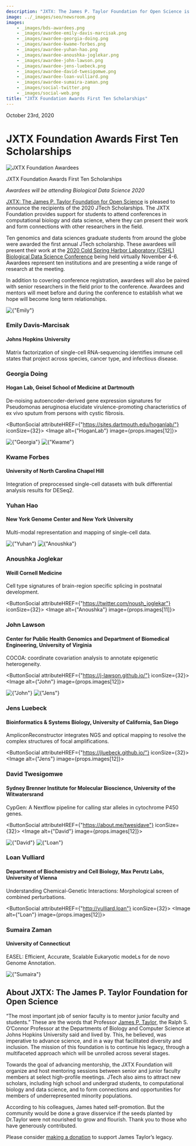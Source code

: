 ```yaml
---
description: "JXTX: The James P. Taylor Foundation for Open Science is pleased to announce the recipients of the 2020 JTech Scholarships."
image: ../_images/seo/newsroom.png
images:
    - _images/bds-awardees.png
    - _images/awardee-emily-davis-marcisak.png
    - _images/awardee-georgia-doing.png
    - _images/awardee-kwame-forbes.png
    - _images/awardee-yuhan-hao.png
    - _images/awardee-anoushka-joglekar.png
    - _images/awardee-john-lawson.png
    - _images/awardee-jens-luebeck.png
    - _images/awardee-david-twesigomwe.png
    - _images/awardee-loan-vulliard.png
    - _images/awardee-sumaira-zaman.png
    - _images/social-twitter.png
    - _images/social-web.png
title: "JXTX Foundation Awards First Ten Scholarships"
---
```


<Date>October 23rd, 2020</Date>

# JXTX Foundation Awards First Ten Scholarships

<Image alt="JXTX Foundation Awardees" image={props.images[0]}></Image>
<figcaption>JXTX Foundation Awards First Ten Scholarships</figcaption>

*Awardees will be attending Biological Data Science 2020*

[JXTX: The James P. Taylor Foundation for Open Science][1] is pleased to announce the recipients of the 2020 JTech Scholarships. The JXTX Foundation provides support for students to attend conferences in computational biology and data science, where they can present their work and form connections with other researchers in the field.

Ten genomics and data sciences graduate students from around the globe were awarded the first annual JTech scholarship. These awardees will present their work at the [2020 Cold Spring Harbor Laboratory (CSHL) Biological Data Science Conference][2] being held virtually November 4-6. Awardees represent ten institutions and are presenting a wide range of research at the meeting.

In addition to covering conference registration, awardees will also be paired with senior researchers in the field prior to the conference. Awardees and mentors will meet before and during the conference to establish what we hope will become long term relationships.

<Awardees>
<GridUnus>

<Awardee>
<Image alt={"Emily"} image={props.images[1]}></Image>
<AwardeeContent>
<h3>Emily Davis-Marcisak</h3>
<h4>Johns Hopkins University</h4>

Matrix factorization of single-cell RNA-sequencing identifies immune cell states that project across species, cancer type, and infectious disease.

</AwardeeContent>
</Awardee>

<Awardee>
<AwardeeContent>
<h3>Georgia Doing</h3>
<h4>Hogan Lab, Geisel School of Medicine at Dartmouth</h4>

De-noising autoencoder-derived gene expression signatures for Pseudomonas aeruginosa elucidate virulence-promoting characteristics of ex vivo sputum from persons with cystic fibrosis.

<ButtonSocial attributeHREF={"https://sites.dartmouth.edu/hoganlab/"} iconSize={32}>
<Image alt={"HoganLab"} image={props.images[12]}></Image>
</ButtonSocial>

</AwardeeContent>
<Image alt={"Georgia"} image={props.images[2]}></Image>
</Awardee>

<Awardee>
<Image alt={"Kwame"} image={props.images[3]}></Image>
<AwardeeContent>
<h3>Kwame Forbes</h3>
<h4>University of North Carolina Chapel Hill</h4>

Integration of preprocessed single-cell datasets with bulk differential analysis results for DESeq2.

</AwardeeContent>
</Awardee>

<Awardee>
<AwardeeContent>
<h3>Yuhan Hao</h3>
<h4>New York Genome Center and New York University</h4>

Multi-modal representation and mapping of single-cell data.

</AwardeeContent>
<Image alt={"Yuhan"} image={props.images[4]}></Image>
</Awardee>

<Awardee>
<Image alt={"Anoushka"} image={props.images[5]}></Image>
<AwardeeContent>
<h3>Anoushka Joglekar</h3>
<h4>Weill Cornell Medicine</h4>

Cell type signatures of brain-region specific splicing in postnatal development.

<ButtonSocial attributeHREF={"https://twitter.com/noush_joglekar"} iconSize={32}>
<Image alt={"Anoushka"} image={props.images[11]}></Image>
</ButtonSocial>

</AwardeeContent>
</Awardee>

<Awardee>
<AwardeeContent>
<h3>John Lawson</h3>
<h4>Center for Public Health Genomics and Department of Biomedical Engineering, University of Virginia</h4>

COCOA: coordinate covariation analysis to annotate epigenetic heterogeneity.

<ButtonSocial attributeHREF={"https://j-lawson.github.io/"} iconSize={32}>
<Image alt={"John"} image={props.images[12]}></Image>
</ButtonSocial>

</AwardeeContent>
<Image alt={"John"} image={props.images[6]}></Image>
</Awardee>

<Awardee>
<Image alt={"Jens"} image={props.images[7]}></Image>
<AwardeeContent>
<h3>Jens Luebeck</h3>
<h4>Bioinformatics & Systems Biology, University of California, San Diego</h4>

AmpliconReconstructor integrates NGS and optical mapping to resolve the complex structures of focal amplifications.

<ButtonSocial attributeHREF={"https://jluebeck.github.io/"} iconSize={32}>
<Image alt={"Jens"} image={props.images[12]}></Image>
</ButtonSocial>

</AwardeeContent>
</Awardee>

<Awardee>
<AwardeeContent>
<h3>David Twesigomwe</h3>
<h4>Sydney Brenner Institute for Molecular Bioscience, University of the Witwatersrand</h4>

CypGen: A Nextflow pipeline for calling star alleles in cytochrome P450 genes.

<ButtonSocial attributeHREF={"https://about.me/twesidave"} iconSize={32}>
<Image alt={"David"} image={props.images[12]}></Image>
</ButtonSocial>

</AwardeeContent>
<Image alt={"David"} image={props.images[8]}></Image>
</Awardee>

<Awardee>
<Image alt={"Loan"} image={props.images[9]}></Image>
<AwardeeContent>
<h3>Loan Vulliard</h3>
<h4>Department of Biochemistry and Cell Biology, Max Perutz Labs, University of Vienna</h4>

Understanding Chemical-Genetic Interactions: Morphological screen of combined perturbations.

<ButtonSocial attributeHREF={"http://vulliard.loan"} iconSize={32}>
<Image alt={"Loan"} image={props.images[12]}></Image>
</ButtonSocial>

</AwardeeContent>
</Awardee>

<Awardee>
<AwardeeContent>
<h3>Sumaira Zaman</h3>
<h4>University of Connecticut</h4>

EASEL: Efficient, Accurate, Scalable Eukaryotic modeLs for de novo Genome Annotation.

</AwardeeContent>
<Image alt={"Sumaira"} image={props.images[10]}></Image>
</Awardee>
</GridUnus>
</Awardees>

## About JXTX: The James P. Taylor Foundation for Open Science

“The most important job of senior faculty is to mentor junior faculty and students.” These are the words that Professor [James P. Taylor][3], the Ralph S. O’Connor Professor at the Departments of Biology and Computer Science at Johns Hopkins University said and lived by. This, he believed, was imperative to advance science, and in a way that facilitated diversity and inclusion. The mission of this foundation is to continue his legacy, through a multifaceted approach which will be unrolled across several stages.

Towards the goal of advancing mentorship, the JXTX Foundation will organize and host mentoring sessions between senior and junior faculty members at select high-profile meetings. JTech also aims to attract new scholars, including high school and undergrad students, to computational biology and data science, and to form connections and opportunities for members of underrepresented minority populations.

According to his colleagues, James hated self-promotion. But the community would be done a grave disservice if the seeds planted by Dr.Taylor were not nourished to grow and flourish. Thank you to those who have generously contributed.

Please consider [making a donation][4] to support James Taylor’s legacy.

[1]: /about
[2]: https://meetings.cshl.edu/meetings.aspx?meet=DATA&year=20
[3]: https://galaxyproject.org/jxtx/
[4]: /donate
